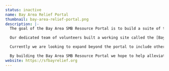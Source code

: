 ```yaml
---
status: inactive
name: Bay Area Relief Portal
thumbnail: bay-area-relief-portal.png
description: |-
  The goal of the Bay Area SMB Resource Portal is to build a suite of tools and resources using web technologies for small and medium businesses across the Bay Areas.

  Our dedicated team of volunteers built a working site called the [Bay Area Relief Portal](https://sfbayrelief.org), which currently helps small businesses and non-profits easily search for and apply to funding sources (eg. grants & loans).

  Currently we are looking to expand beyond the portal to include other forms of support such as pro bono legal services, educational workshops, funds for individuals/contractors, and hiring resources etc. We are also open to suggestions from the community on how we can improve the platform.

  By building the Bay Area SMB Resource Portal we hope to help alleviate some of the negative economic impact faced by small business owners and help communities re-build and thrive.
website: https://sfbayrelief.org
---
```

